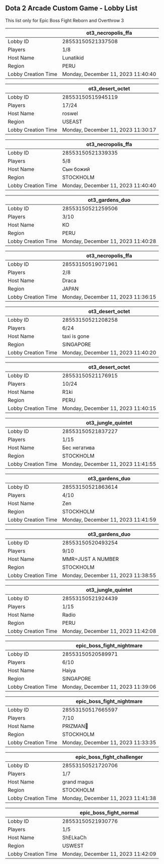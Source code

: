 ## Dota 2 Arcade Custom Game - Lobby List

This list only for Epic Boss Fight Reborn and Overthrow 3

|  | ot3_necropolis_ffa |
| ------ | ------ |
| Lobby ID | 28553150521337508 |
| Players | 1/8 |
| Host Name | Lunatikid |
| Region | PERU |
| Lobby Creation Time | Monday, December 11, 2023 11:40:40 |


|  | ot3_desert_octet |
| ------ | ------ |
| Lobby ID | 28553150515945119 |
| Players | 17/24 |
| Host Name | roswel |
| Region | USEAST |
| Lobby Creation Time | Monday, December 11, 2023 11:30:17 |


|  | ot3_necropolis_ffa |
| ------ | ------ |
| Lobby ID | 28553150521339335 |
| Players | 5/8 |
| Host Name | Сын божий |
| Region | STOCKHOLM |
| Lobby Creation Time | Monday, December 11, 2023 11:40:40 |


|  | ot3_gardens_duo |
| ------ | ------ |
| Lobby ID | 28553150521259506 |
| Players | 3/10 |
| Host Name | KO |
| Region | PERU |
| Lobby Creation Time | Monday, December 11, 2023 11:40:28 |


|  | ot3_necropolis_ffa |
| ------ | ------ |
| Lobby ID | 28553150519071961 |
| Players | 2/8 |
| Host Name | Draca |
| Region | JAPAN |
| Lobby Creation Time | Monday, December 11, 2023 11:36:15 |


|  | ot3_desert_octet |
| ------ | ------ |
| Lobby ID | 28553150521208258 |
| Players | 6/24 |
| Host Name | taxi is gone |
| Region | SINGAPORE |
| Lobby Creation Time | Monday, December 11, 2023 11:40:20 |


|  | ot3_desert_octet |
| ------ | ------ |
| Lobby ID | 28553150521176915 |
| Players | 10/24 |
| Host Name | R1ki |
| Region | PERU |
| Lobby Creation Time | Monday, December 11, 2023 11:40:15 |


|  | ot3_jungle_quintet |
| ------ | ------ |
| Lobby ID | 28553150521837227 |
| Players | 1/15 |
| Host Name | Бес негатива |
| Region | STOCKHOLM |
| Lobby Creation Time | Monday, December 11, 2023 11:41:55 |


|  | ot3_gardens_duo |
| ------ | ------ |
| Lobby ID | 28553150521863614 |
| Players | 4/10 |
| Host Name | Zen |
| Region | STOCKHOLM |
| Lobby Creation Time | Monday, December 11, 2023 11:41:59 |


|  | ot3_gardens_duo |
| ------ | ------ |
| Lobby ID | 28553150520493254 |
| Players | 9/10 |
| Host Name | MMR=JUST A NUMBER |
| Region | STOCKHOLM |
| Lobby Creation Time | Monday, December 11, 2023 11:38:55 |


|  | ot3_jungle_quintet |
| ------ | ------ |
| Lobby ID | 28553150521924439 |
| Players | 1/15 |
| Host Name | Radio |
| Region | PERU |
| Lobby Creation Time | Monday, December 11, 2023 11:42:08 |


|  | epic_boss_fight_nightmare |
| ------ | ------ |
| Lobby ID | 28553150520589971 |
| Players | 6/10 |
| Host Name | Haiya |
| Region | SINGAPORE |
| Lobby Creation Time | Monday, December 11, 2023 11:39:06 |


|  | epic_boss_fight_nightmare |
| ------ | ------ |
| Lobby ID | 28553150517665597 |
| Players | 7/10 |
| Host Name | PRIZMAN📿 |
| Region | STOCKHOLM |
| Lobby Creation Time | Monday, December 11, 2023 11:33:35 |


|  | epic_boss_fight_challenger |
| ------ | ------ |
| Lobby ID | 28553150521720706 |
| Players | 1/7 |
| Host Name | grand magus |
| Region | STOCKHOLM |
| Lobby Creation Time | Monday, December 11, 2023 11:41:38 |


|  | epic_boss_fight_normal |
| ------ | ------ |
| Lobby ID | 28553150521930776 |
| Players | 1/5 |
| Host Name | ShELkaCh |
| Region | USWEST |
| Lobby Creation Time | Monday, December 11, 2023 11:42:09 |


